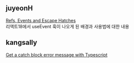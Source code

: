 <h2>juyeonH</h2><a href="https://www.notion.so/study66/Refs-Events-and-Escape-Hatches-19b14f4f81e6473fabac3a3321503a5f">Refs, Events and Escape Hatches</a><br>리액트18에서 useEvent 훅이 나오게 된 배경과 사용법에 대한 내용<h2>kangsally</h2><a href="https://www.notion.so/study66/Get-a-catch-block-error-message-with-TypeScript-6069feb523f74f56abc48d6f51131d94#db32782dafe149c897aab4c8754ca3d7">Get a catch block error message with Typescript</a>
